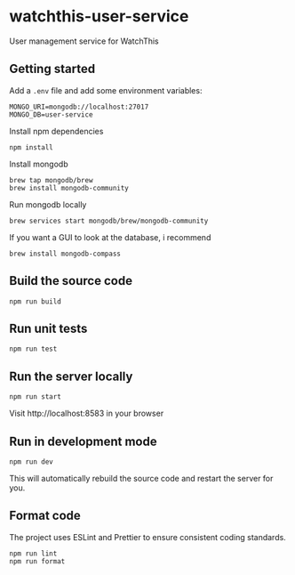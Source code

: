 # watchthis-user-service

User management service for WatchThis

## Getting started

Add a `.env` file and add some environment variables:

    MONGO_URI=mongodb://localhost:27017
    MONGO_DB=user-service

Install npm dependencies

    npm install

Install mongodb

    brew tap mongodb/brew
    brew install mongodb-community

Run mongodb locally

    brew services start mongodb/brew/mongodb-community

If you want a GUI to look at the database, i recommend

    brew install mongodb-compass

## Build the source code

    npm run build

## Run unit tests

    npm run test

## Run the server locally

    npm run start

Visit http://localhost:8583 in your browser

## Run in development mode

    npm run dev

This will automatically rebuild the source code and restart the server for you.

## Format code

The project uses ESLint and Prettier to ensure consistent coding standards.

    npm run lint
    npm run format
